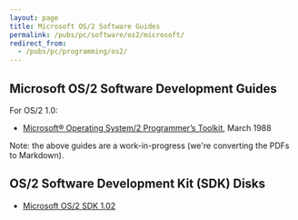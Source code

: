 ```yaml
---
layout: page
title: Microsoft OS/2 Software Guides
permalink: /pubs/pc/software/os2/microsoft/
redirect_from:
  - /pubs/pc/programming/os2/
---
```


Microsoft OS/2 Software Development Guides
---

For OS/2 1.0:

* [Microsoft® Operating System/2 Programmer’s Toolkit](/pubs/pc/software/os2/microsoft/ptk10/), March 1988

Note: the above guides are a work-in-progress (we're converting the PDFs to Markdown).

OS/2 Software Development Kit (SDK) Disks
---

* [Microsoft OS/2 SDK 1.02](/disks/pcx86/tools/microsoft/os2/sdk/1.02/)

